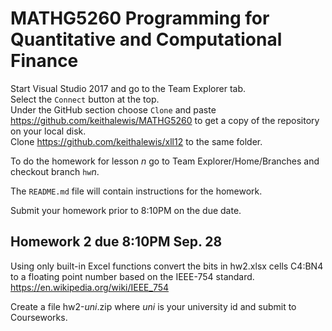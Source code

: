 # MATHG5260 Programming for Quantitative and Computational Finance

Start Visual Studio 2017 and go to the Team Explorer tab.  
Select the `Connect` button at the top.  
Under the GitHub section choose `Clone` and paste https://github.com/keithalewis/MATHG5260 to get a copy of the repository on your local disk.    
Clone https://github.com/keithalewis/xll12 to the same folder. 

To do the homework for lesson _n_ go to Team Explorer/Home/Branches and checkout
branch `hw`_n_.

The `README.md` file will contain instructions for the homework.

Submit your homework prior to 8:10PM on the due date.

## Homework 2 due 8:10PM Sep. 28

Using only built-in Excel functions convert the bits in hw2.xlsx cells C4:BN4 
to a floating point number based on the IEEE-754 standard. 
https://en.wikipedia.org/wiki/IEEE_754

Create a file hw2-_uni_.zip where _uni_ is your university id and submit
to Courseworks.

